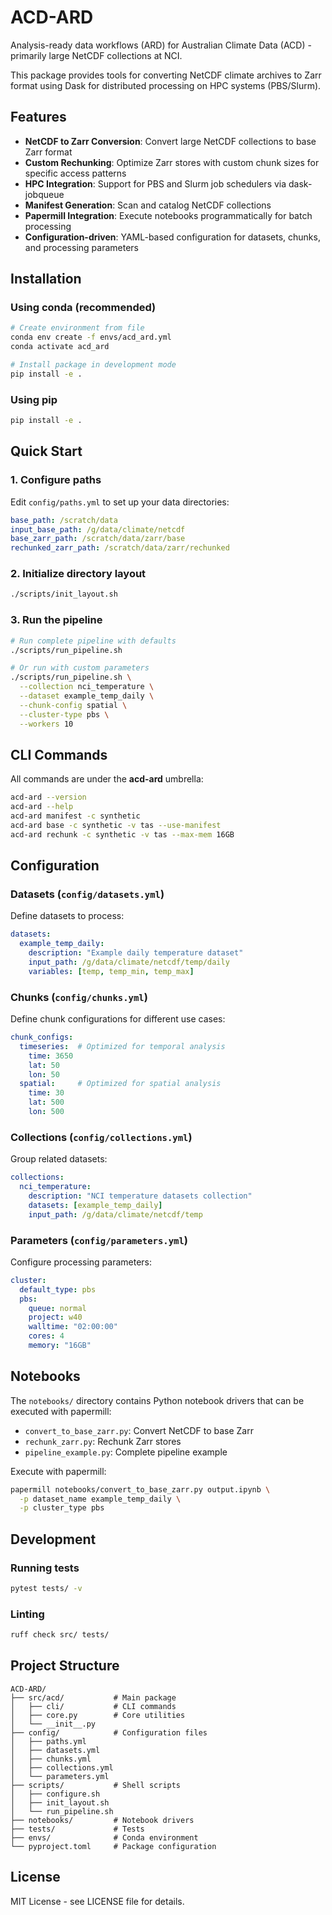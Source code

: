 # ACD-ARD

Analysis-ready data workflows (ARD) for Australian Climate Data (ACD) - primarily large NetCDF collections at NCI.

This package provides tools for converting NetCDF climate archives to Zarr format using Dask for distributed processing on HPC systems (PBS/Slurm).

## Features

- **NetCDF to Zarr Conversion**: Convert large NetCDF collections to base Zarr format
- **Custom Rechunking**: Optimize Zarr stores with custom chunk sizes for specific access patterns
- **HPC Integration**: Support for PBS and Slurm job schedulers via dask-jobqueue
- **Manifest Generation**: Scan and catalog NetCDF collections
- **Papermill Integration**: Execute notebooks programmatically for batch processing
- **Configuration-driven**: YAML-based configuration for datasets, chunks, and processing parameters

## Installation

### Using conda (recommended)

```bash
# Create environment from file
conda env create -f envs/acd_ard.yml
conda activate acd_ard

# Install package in development mode
pip install -e .
```

### Using pip

```bash
pip install -e .
```

## Quick Start

### 1. Configure paths

Edit `config/paths.yml` to set up your data directories:

```yaml
base_path: /scratch/data
input_base_path: /g/data/climate/netcdf
base_zarr_path: /scratch/data/zarr/base
rechunked_zarr_path: /scratch/data/zarr/rechunked
```

### 2. Initialize directory layout

```bash
./scripts/init_layout.sh
```

### 3. Run the pipeline

```bash
# Run complete pipeline with defaults
./scripts/run_pipeline.sh

# Or run with custom parameters
./scripts/run_pipeline.sh \
  --collection nci_temperature \
  --dataset example_temp_daily \
  --chunk-config spatial \
  --cluster-type pbs \
  --workers 10
```

## CLI Commands

All commands are under the **acd-ard** umbrella:

```bash
acd-ard --version
acd-ard --help
acd-ard manifest -c synthetic
acd-ard base -c synthetic -v tas --use-manifest
acd-ard rechunk -c synthetic -v tas --max-mem 16GB
```

## Configuration

### Datasets (`config/datasets.yml`)

Define datasets to process:

```yaml
datasets:
  example_temp_daily:
    description: "Example daily temperature dataset"
    input_path: /g/data/climate/netcdf/temp/daily
    variables: [temp, temp_min, temp_max]
```

### Chunks (`config/chunks.yml`)

Define chunk configurations for different use cases:

```yaml
chunk_configs:
  timeseries:  # Optimized for temporal analysis
    time: 3650
    lat: 50
    lon: 50
  spatial:     # Optimized for spatial analysis
    time: 30
    lat: 500
    lon: 500
```

### Collections (`config/collections.yml`)

Group related datasets:

```yaml
collections:
  nci_temperature:
    description: "NCI temperature datasets collection"
    datasets: [example_temp_daily]
    input_path: /g/data/climate/netcdf/temp
```

### Parameters (`config/parameters.yml`)

Configure processing parameters:

```yaml
cluster:
  default_type: pbs
  pbs:
    queue: normal
    project: w40
    walltime: "02:00:00"
    cores: 4
    memory: "16GB"
```

## Notebooks

The `notebooks/` directory contains Python notebook drivers that can be executed with papermill:

- `convert_to_base_zarr.py`: Convert NetCDF to base Zarr
- `rechunk_zarr.py`: Rechunk Zarr stores
- `pipeline_example.py`: Complete pipeline example

Execute with papermill:

```bash
papermill notebooks/convert_to_base_zarr.py output.ipynb \
  -p dataset_name example_temp_daily \
  -p cluster_type pbs
```

## Development

### Running tests

```bash
pytest tests/ -v
```

### Linting

```bash
ruff check src/ tests/
```

## Project Structure

```
ACD-ARD/
├── src/acd/           # Main package
│   ├── cli/           # CLI commands
│   ├── core.py        # Core utilities
│   └── __init__.py
├── config/            # Configuration files
│   ├── paths.yml
│   ├── datasets.yml
│   ├── chunks.yml
│   ├── collections.yml
│   └── parameters.yml
├── scripts/           # Shell scripts
│   ├── configure.sh
│   ├── init_layout.sh
│   └── run_pipeline.sh
├── notebooks/         # Notebook drivers
├── tests/             # Tests
├── envs/              # Conda environment
└── pyproject.toml     # Package configuration
```

## License

MIT License - see LICENSE file for details.
